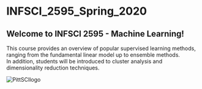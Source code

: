 # INFSCI_2595_Spring_2020
## Welcome to INFSCI 2595 - Machine Learning!  
This course provides an overview of popular supervised learning methods, ranging from the fundamental linear model up to ensemble methods.  
In addition, students will be introduced to cluster analysis and dimensionality reduction techniques.  

![PittSCIlogo](https://pbs.twimg.com/profile_images/881872023546408960/coamC-xz_400x400.jpg)
